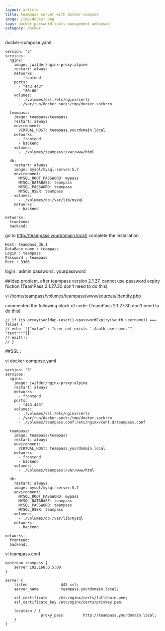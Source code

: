 ```yaml
---
layout: article
title: teampass server with docker-compose
image: /img/docker.png
tags: docker password tools management webbased
category: docker
---
```


docker-compose.yaml :

```
version: "3"
services:
  nginx:
    image: jwilder/nginx-proxy:alpine
    restart: always
    networks:
      - frontend
    ports:
      - "443:443"
      - "80:80"
    volumes:
      - ./volumes/ssl:/etc/nginx/certs
      - /var/run/docker.sock:/tmp/docker.sock:ro

  teampass:
    image: teampass/teampass
    restart: always
    environment:
      VIRTUAL_HOST: teampass.yourdomain.local
    networks:
      - frontend
      - backend
    volumes:
      - ./volumes/teampass:/var/www/html

  db:
    restart: always
    image: mysql/mysql-server:5.7
    environment:
      MYSQL_ROOT_PASSWORD: mypass
      MYSQL_DATABASE: teampass
      MYSQL_PASSWORD: teampass
      MYSQL_USER: teampass
    volumes:
      - ./volumes/db:/var/lib/mysql
    networks:
      - backend

networks:
  frontend:
  backend:
```

go to http://teampass.yourdomain.local/
complete the installation

```
Host: teampass_db_1
DataBase name : teampass
Login : teampass
Password : teampass
Port : 3306
```

login : admin
password : yourpassword

##ldap problem, after teampass version 2.1.27, cannot use password expiry fuction (TeamPass 2.1.27.30 don't need to do this)

vi /home/teampass/volumes/teampass/www/sources/identify.php

commented the following block of code: (TeamPass 2.1.27.30 don't need to do this)

```
// if (is_array($adldap->user()->passwordExpiry($auth_username)) === false) {
// echo '[{"value" : "user_not_exists '.$auth_username.'", "text":""}]';
// exit();
// }
```


##SSL :

vi docker-compose.yaml

```
version: "3"
services:
  nginx:
    image: jwilder/nginx-proxy:alpine
    restart: always
    networks:
      - frontend
    ports:
      - "443:443"
    volumes:
      - ./volumes/ssl:/etc/nginx/certs
      - /var/run/docker.sock:/tmp/docker.sock:ro
      - ./volumes/teampass.conf:/etc/nginx/conf.d/teampass.conf

  teampass:
    image: teampass/teampass
    restart: always
    environment:
      VIRTUAL_HOST: teampass.yourdomain.local
    networks:
      - frontend
      - backend
    volumes:
      - ./volumes/teampass:/var/www/html

  db:
    restart: always
    image: mysql/mysql-server:5.7
    environment:
      MYSQL_ROOT_PASSWORD: mypass
      MYSQL_DATABASE: teampass
      MYSQL_PASSWORD: teampass
      MYSQL_USER: teampass
    volumes:
      - ./volumes/db:/var/lib/mysql
    networks:
      - backend

networks:
  frontend:
  backend:
```


vi teampass.conf

```
upstream teampass {
    server 192.168.0.5:80;
}

server {
    listen               443 ssl;
    server_name          teampass.yourdomain.local;

    ssl_certificate     /etc/nginx/certs/fullchain.pem;
    ssl_certificate_key /etc/nginx/certs/privkey.pem;

    location / {
                proxy_pass         http://teampass.yourdomain.local;
    }
}

```
